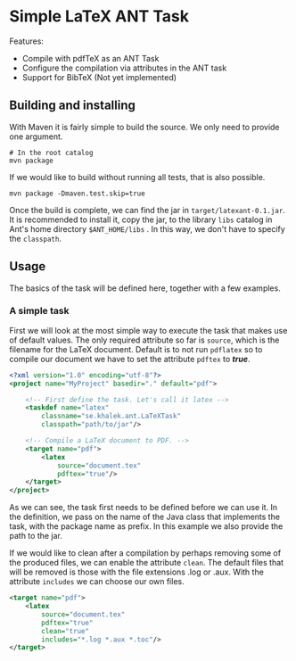 Simple LaTeX ANT Task
==============

Features:

 * Compile with pdfTeX as an ANT Task 
 * Configure the compilation via attributes in the ANT task
 * Support for BibTeX (Not yet implemented)

## Building and installing

With Maven it is fairly simple to build the source. We only need to provide one argument.

```
# In the root catalog
mvn package
```
If we would like to build without running all tests, that is also possible.

```
mvn package -Dmaven.test.skip=true
``` 
Once the build is complete, we can find the jar in `target/latexant-0.1.jar`. It is recommended to install it, copy the jar, to the library `libs` catalog in Ant's home directory `$ANT_HOME/libs` . In this way, we don't have to specify the `classpath`.

## Usage

The basics of the task will be defined here, together with a few examples.

### A simple task

First we will look at the most simple way to execute the task that makes use of default values. The only required attribute so far is `source`, which is the filename for the LaTeX document. Default is to not run `pdflatex` so to compile our document we have to set the attribute `pdftex` to ***true***.

```xml
<?xml version="1.0" encoding="utf-8"?>
<project name="MyProject" basedir="." default="pdf">

	<!-- First define the task. Let's call it latex -->
	<taskdef name="latex"
		classname="se.khalek.ant.LaTeXTask"
		classpath="path/to/jar"/>

	<!-- Compile a LaTeX document to PDF. -->
	<target name="pdf">
		<latex
			source="document.tex"
			pdftex="true"/>
	</target>
</project>
```
As we can see, the task first needs to be defined before we can use it. In the definition, we pass on the name of the Java class that implements the task, with the package name as prefix. In this example we also provide the path to the jar.

If we would like to clean after a compilation by perhaps removing some of the produced files, we can enable the attribute `clean`. The default files that will be removed is those with the file extensions .log or .aux. With the attribute `includes` we can choose our own files.

```xml
<target name="pdf">
	<latex
		source="document.tex"
		pdftex="true"
		clean="true"
		includes="*.log *.aux *.toc"/>
</target>
```
